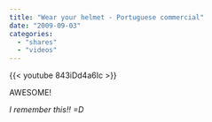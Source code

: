 ```yaml
---
title: "Wear your helmet - Portuguese commercial"
date: "2009-09-03"
categories:
  - "shares"
  - "videos"
---
```


{{< youtube 843iDd4a6Ic >}}

AWESOME!

_I remember this!! =D_

